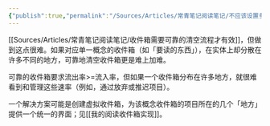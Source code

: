 ```yaml
---
{"publish":true,"permalink":"/Sources/Articles/常青笔记阅读笔记/不应该设置多处收件箱.md","title":"不应该设置多处收件箱","created":"2022-08-12","modified":"2023-03-14","published":"2025-07-17T01:37:09.459+08:00","tags":["review"],"cssclasses":""}
---
```




[[Sources/Articles/常青笔记阅读笔记/收件箱需要可靠的清空流程才有效]]，但做到这点很难。如果对应单一概念的收件箱（如「要读的东西」），在实体上却分散在许多不同的地方，可靠地清空收件箱更是难上加难。

可靠的收件箱要求流出率>=流入率，但如果一个收件箱分布在许多地方，就很难看到和管理这些速率（例如，通过放弃或推迟项目）。

一个解决方案可能是创建虚拟收件箱，为该概念收件箱的项目所在的几个「地方」提供一个统一的界面；见[[我的阅读收件箱实现]]。